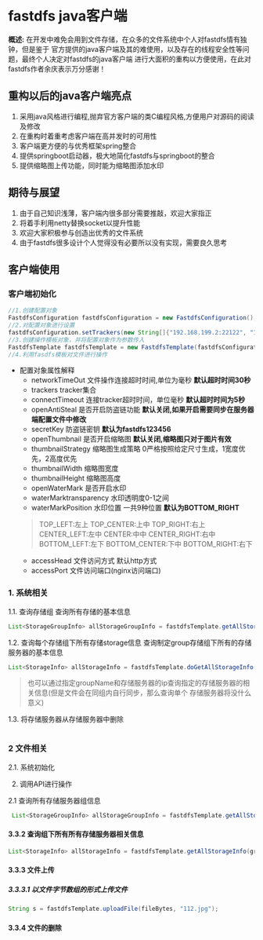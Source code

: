 # fastdfs java客户端
**概述:** 在开发中难免会用到文件存储，在众多的文件系统中个人对fastdfs情有独钟，但是鉴于
官方提供的java客户端及其的难使用，以及存在的线程安全性等问题，最终个人决定对fastdfs的java客户端
进行大面积的重构以方便使用，在此对fastdfs作者余庆表示万分感谢！
## 重构以后的java客户端亮点
1. 采用java风格进行编程,抛弃官方客户端的类C编程风格,方便用户对源码的阅读及修改
2. 在重构时着重考虑客户端在高并发时的可用性
3. 客户端更方便的与优秀框架spring整合
4. 提供springboot启动器，极大地简化fastdfs与springboot的整合
5. 提供缩略图上传功能，同时能为缩略图添加水印
## 期待与展望
1. 由于自己知识浅薄，客户端内很多部分需要推敲，欢迎大家指正
2. 将着手利用netty替换socket以提升性能
3. 欢迎大家积极参与创造出优秀的文件系统
4. 由于fastdfs很多设计个人觉得没有必要所以没有实现，需要良久思考

## 客户端使用
### 客户端初始化
```java
//1.创建配置对象
FastdfsConfiguration fastdfsConfiguration = new FastdfsConfiguration();
//2.对配置对象进行设置
fastdfsConfiguration.setTrackers(new String[]{"192.168.199.2:22122", "192.168.199.3:22122"});
//3.创建操作模板对象，并将配置对象作为参数传入
FastdfsTemplate fastdfsTemplate = new FastdfsTemplate(fastdfsConfiguration);
//4.利用fasdfs模板对文件进行操作
```

+ 配置对象属性解释
  - networkTimeOut 文件操作连接超时时间,单位为毫秒  **默认超时时间30秒**
  - trackers tracker集合 
  - connectTimeout 连接tracker超时时间，单位毫秒 **默认超时时间为5秒**
  - openAntiSteal 是否开启防盗链功能 **默认关闭,如果开启需要同步在服务器端配置文件中修改**
  - secretKey 防盗链密钥  **默认为fastdfs123456**
  - openThumbnail 是否开启缩略图  **默认关闭,缩略图只对于图片有效**
  - thumbnailStrategy 缩略图生成策略 0严格按照给定尺寸生成，1宽度优先，2高度优先
  - thumbnailWidth 缩略图宽度
  - thumbnailHeight 缩略图高度
  - openWaterMark 是否开启水印
  - waterMarktransparency  水印透明度0-1之间
  - waterMarkPosition 水印位置 一共9种位置 **默认为BOTTOM_RIGHT**
  > TOP_LEFT:左上      TOP_CENTER:上中     TOP_RIGHT:右上
  > CENTER_LEFT:左中   CENTER:中中         CENTER_RIGHT:右中
  > BOTTOM_LEFT:左下   BOTTOM_CENTER:下中  BOTTOM_RIGHT:右下
  - accessHead 文件访问方式  默认http方式
  - accessPort 文件访问端口(nginx访问端口) 
  
### 1. 系统相关
1.1. 查询存储组
查询所有存储的基本信息
```java
List<StorageGroupInfo> allStorageGroupInfo = fastdfsTemplate.getAllStorageGroupInfo();
```
1.2. 查询每个存储组下所有存储storage信息
查询制定group存储组下所有的存储服务器的基本信息

```java
List<StorageInfo> allStorageInfo = fastdfsTemplate.doGetAllStorageInfo(groupName);
```
> 也可以通过指定groupName和存储服务器的ip查询指定的存储服务器的相关信息(但是文件会在同组内自行同步，那么查询单个
存储服务器将没什么意义)




1.3. 将存储服务器从存储服务器中删除

```java

```
### 2 文件相关
2.1. 系统初始化



2. 调用API进行操作

2.1 查询所有存储服务器组信息
```java
 List<StorageGroupInfo> allStorageGroupInfo = fastdfsTemplate.getAllStorageGroupInfo();
```

#### 3.3.2 查询组下所有所有存储服务器相关信息
```java
List<StorageInfo> allStorageInfo = fastdfsTemplate.getAllStorageInfo(groupName);
```
#### 3.3.3 文件上传
##### 3.3.3.1 以文件字节数组的形式上传文件
```java
String s = fastdfsTemplate.uploadFile(fileBytes, "112.jpg");
```
#### 3.3.4 文件的删除
```java

```